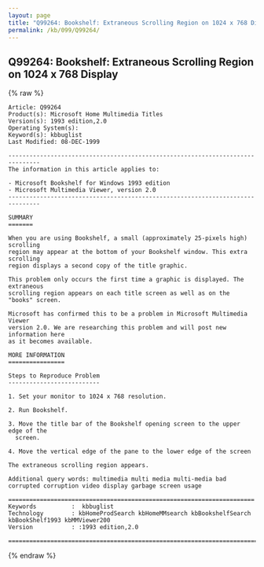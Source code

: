 ```yaml
---
layout: page
title: "Q99264: Bookshelf: Extraneous Scrolling Region on 1024 x 768 Display"
permalink: /kb/099/Q99264/
---
```


## Q99264: Bookshelf: Extraneous Scrolling Region on 1024 x 768 Display

{% raw %}

	Article: Q99264
	Product(s): Microsoft Home Multimedia Titles
	Version(s): 1993 edition,2.0
	Operating System(s): 
	Keyword(s): kbbuglist
	Last Modified: 08-DEC-1999
	
	-------------------------------------------------------------------------------
	The information in this article applies to:
	
	- Microsoft Bookshelf for Windows 1993 edition 
	- Microsoft Multimedia Viewer, version 2.0 
	-------------------------------------------------------------------------------
	
	SUMMARY
	=======
	
	When you are using Bookshelf, a small (approximately 25-pixels high) scrolling
	region may appear at the bottom of your Bookshelf window. This extra scrolling
	region displays a second copy of the title graphic.
	
	This problem only occurs the first time a graphic is displayed. The extraneous
	scrolling region appears on each title screen as well as on the "books" screen.
	
	Microsoft has confirmed this to be a problem in Microsoft Multimedia Viewer
	version 2.0. We are researching this problem and will post new information here
	as it becomes available.
	
	MORE INFORMATION
	================
	
	Steps to Reproduce Problem
	--------------------------
	
	1. Set your monitor to 1024 x 768 resolution.
	
	2. Run Bookshelf.
	
	3. Move the title bar of the Bookshelf opening screen to the upper edge of the
	  screen.
	
	4. Move the vertical edge of the pane to the lower edge of the screen
	
	The extraneous scrolling region appears.
	
	Additional query words: multimedia multi media multi-media bad corrupted corruption video display garbage screen usage
	
	======================================================================
	Keywords          :  kbbuglist
	Technology        : kbHomeProdSearch kbHomeMMsearch kbBookshelfSearch kbBookShelf1993 kbMMViewer200
	Version           : :1993 edition,2.0
	
	=============================================================================
	

{% endraw %}
